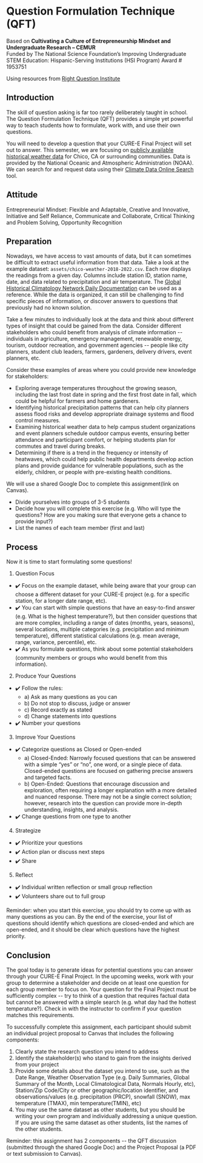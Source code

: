 # Question Formulation Technique (QFT)

Based on **Cultivating a Culture of Entrepreneurship Mindset and Undergraduate Research – CEMUR**<br>
Funded by The National Science Foundation’s Improving Undergraduate STEM Education: Hispanic-Serving Institutions (HSI Program) Award # 1953751<br>

Using resources from [Right Question Institute](https://rightquestion.org/education/resources/)

## Introduction

The skill of question asking is far too rarely deliberately taught in school. The Question Formulation Technique (QFT) provides a simple yet powerful way to teach students how to formulate, work with, and use their own questions.<br>

You will need to develop a question that your CURE-E Final Project will set out to answer. This semester, we are focusing on [publicly available historical weather data](https://www.ncdc.noaa.gov/cdo-web/datasets) for Chico, CA or surrounding communities. Data is provided by the National Oceanic and Atmospheric Administration (NOAA). We can search for and request data using their [Climate Data Online Search](https://www.ncei.noaa.gov/cdo-web/search) tool.<br>

## Attitude

Entrepreneurial Mindset: Flexible and Adaptable, Creative and Innovative, Initiative and Self Reliance, Communicate and Collaborate, Critical Thinking and Problem Solving, Opportunity Recognition

## Preparation

Nowadays, we have access to vast amounts of data, but it can sometimes be difficult to extract useful information from that data. Take a look at the example dataset: `assets/chico-weather-2018-2022.csv`. Each row displays the readings from a given day. Columns include station ID, station name, date, and data related to precipitation and air temperature. The [Global Historical Climatology Network Daily Documentation](https://www.ncei.noaa.gov/pub/data/cdo/documentation/GHCND_documentation.pdf) can be used as a reference. While the data is organized, it can still be challenging to find specific pieces of information, or discover answers to questions that previously had no known solution.<br>

Take a few minutes to individually look at the data and think about different types of insight that could be gained from the data. Consider different stakeholders who could benefit from analysis of climate information -- individuals in agriculture, emergency management, renewable energy, tourism, outdoor recreation, and government agencies -- people like city planners, student club leaders, farmers, gardeners, delivery drivers, event planners, etc.<br>

Consider these examples of areas where you could provide new knowledge for stakeholders:
* Exploring average temperatures throughout the growing season, including the last frost date in spring and the first frost date in fall, which could be helpful for farmers and home gardeners.
* Identifying historical precipitation patterns that can help city planners assess flood risks and develop appropriate drainage systems and flood control measures.
* Examining historical weather data to help campus student organizations and event planners schedule outdoor campus events, ensuring better attendance and participant comfort, or helping students plan for commutes and travel during breaks.
* Determining if there is a trend in the frequency or intensity of heatwaves, which could help public health departments develop action plans and provide guidance for vulnerable populations, such as the elderly, children, or people with pre-existing health conditions.<br>

We will use a shared Google Doc to complete this assignment(link on Canvas).
- Divide yourselves into groups of 3-5 students
- Decide how you will complete this exercise (e.g. Who will type the questions? How are you making sure that everyone gets a chance to provide input?)
- List the names of each team member (first and last)<br>

## Process

Now it is time to start formulating some questions!<br>

1. Question Focus
  - :heavy_check_mark: Focus on the example dataset, while being aware that your group can choose a different dataset for your CURE-E project (e.g. for a specific station, for a longer date range, etc).
  - :heavy_check_mark: You can start with simple questions that have an easy-to-find answer (e.g. What is the highest temperature?), but then consider questions that are more complex, including a range of dates (months, years, seasons), several locations, multiple categories (e.g. precipitation and minimum temperature), different statistical calculations (e.g. mean average, range, variance, percentile), etc.
  - :heavy_check_mark: As you formulate questions, think about some potential stakeholders (community members or groups who would benefit from this information).
2. Produce Your Questions
  - :heavy_check_mark: Follow the rules:
    - a) Ask as many questions as you can
    - b) Do not stop to discuss, judge or answer
    - c) Record exactly as stated
    - d) Change statements into questions
  - :heavy_check_mark: Number your questions
3. Improve Your Questions
  - :heavy_check_mark: Categorize questions as Closed or Open-ended
    - a) Closed-Ended: Narrowly focused questions that can be answered with a simple “yes” or “no”, one word, or a single piece of data. Closed-ended questions are focused on gathering precise answers and targeted facts.
    - b) Open-Ended: Questions that encourage discussion and exploration, often requiring a longer explanation with a more detailed and nuanced response. There may not be a single correct solution; however, research into the question can provide more in-depth understanding, insights, and analysis.
  - :heavy_check_mark: Change questions from one type to another
4. Strategize
  - :heavy_check_mark: Prioritize your questions
  - :heavy_check_mark: Action plan or discuss next steps
  - :heavy_check_mark: Share
5. Reflect
  - :heavy_check_mark: Individual written reflection or small group reflection
  - :heavy_check_mark: Volunteers share out to full group

Reminder: when you start this exercise, you should try to come up with as many questions as you can. By the end of the exercise, your list of questions should identify which questions are closed-ended and which are open-ended, and it should be clear which questions have the highest priority.<br>

## Conclusion

The goal today is to generate ideas for potential questions you can answer through your CURE-E Final Project. In the upcoming weeks, work with your group to determine a stakeholder and decide on at least one question for each group member to focus on. Your question for the Final Project must be sufficiently complex -- try to think of a question that requires factual data but cannot be answered with a simple search (e.g. what day had the hottest temperature?). Check in with the instructor to confirm if your question matches this requirements.<br>

To successfully complete this assignment, each participant should submit an individual project proposal to Canvas that includes the following components:<br>

1. Clearly state the research question you intend to address
2. Identify the stakeholder(s) who stand to gain from the insights derived from your project
3. Provide some details about the dataset you intend to use, such as the Date Range, Weather Observation Type (e.g. Daily Summaries, Global Summary of the Month, Local Climatological Data, Normals Hourly, etc), Station/Zip Code/City or other geographic/location identifier, and observations/values (e.g. precipitation (PRCP), snowfall (SNOW), max temperature (TMAX), min temperature(TMIN), etc)
4. You may use the same dataset as other students, but you should be writing your own program and individually addressing a unique question. If you are using the same dataset as other students, list the names of the other students.<br>

Reminder: this assignment has 2 components -- the QFT discussion (submitted through the shared Google Doc) and the Project Proposal (a PDF or text submission to Canvas).
